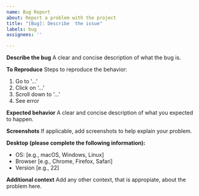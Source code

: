 ```yaml
---
name: Bug Report
about: Report a problem with the project
title: "[Bug]: Describe  the issue"
labels: bug
assignees: ''

---
```


**Describe the bug**
A clear and concise description of what the bug is.

**To Reproduce**
Steps to reproduce the behavior:
1. Go to '...'
2. Click on '...'
3. Scroll down to '...'
4. See error

**Expected behavior**
A clear and concise description of what you expected to happen.

**Screenshots**
If applicable, add screenshots to help explain your problem.

**Desktop (please complete the following information):**
- OS: [e.g., macOS, Windows, Linux]
- Browser [e.g., Chrome, Firefox, Safari]
- Version [e.g., 22]

**Additional context**
Add any other context, that is appropiate, about the problem here.
